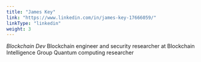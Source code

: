 ```yaml
---
title: "James Key"
link: "https://www.linkedin.com/in/james-key-17666059/"
linkType: "linkedin"
weight: 3
---
```

*Blockchain Dev*
Blockchain engineer and security researcher at Blockchain Intelligence Group
Quantum computing researcher